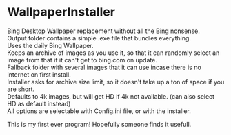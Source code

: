 # WallpaperInstaller
Bing Desktop Wallpaper replacement without all the Bing nonsense.  
Output folder contains a simple .exe file that bundles everything.  
Uses the daily Bing Wallpaper.  
Keeps an archive of images as you use it, so that it can randomly select an image from that if it can't get to bing.com on update.  
Fallback folder with several images that it can use incase there is no internet on first install.  
Installer asks for archive size limit, so it doesn't take up a ton of space if you are short.  
Defaults to 4k images, but will get HD if 4k not available. (can also select HD as default instead)  
All options are selectable with Config.ini file, or with the installer.  

This is my first ever program! Hopefully someone finds it usefull.


